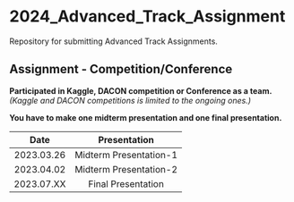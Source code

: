 # 2024_Advanced_Track_Assignment

Repository for submitting Advanced Track Assignments.

## Assignment - Competition/Conference
**Participated in Kaggle, DACON competition or Conference as a team.**   
*(Kaggle and DACON competitions is limited to the ongoing ones.)*


**You have to make one midterm presentation and one final presentation.**

| Date | Presentation |
|:----:|:------------------------:|
| 2023.03.26 | Midterm Presentation-1 | 
| 2023.04.02 | Midterm Presentation-2 |
| 2023.07.XX | Final Presentation|
